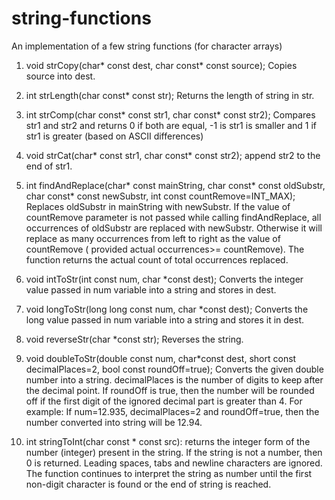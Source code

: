 # string-functions
An implementation of a few string functions (for character arrays)

1. void strCopy(char* const dest, char const* const source); Copies source into dest.

2. int strLength(char const* const str); Returns the length of string in str.

3. int strComp(char const* const str1, char const* const str2);  Compares str1 and str2 and returns 0 if both are equal, -1 is str1 is smaller and 1 if str1 is greater (based on ASCII differences)

4. void strCat(char* const str1, char const* const str2); append str2 to the end of str1.

5. int findAndReplace(char* const mainString, char const* const oldSubstr, char const* const newSubstr, int const countRemove=INT_MAX);  Replaces oldSubstr in mainString with newSubstr. If the value of countRemove parameter is not passed while calling findAndReplace, all occurrences of oldSubstr are replaced with newSubstr. Otherwise it will replace as many occurrences from left to right as the value of countRemove ( provided actual occurrences>= countRemove). The function returns the actual count of total occurrences replaced.

6. void intToStr(int const num, char *const dest); Converts the integer value passed in num variable into a string and stores in dest.

7. void longToStr(long long const num, char *const dest); Converts the long value passed in num variable into a string and stores it in dest.

8. void reverseStr(char *const str); Reverses the string.

9. void doubleToStr(double const num, char*const dest, short const decimalPlaces=2, bool const roundOff=true); Converts the given double number into a string. decimalPlaces is the number of digits to keep after the decimal point. If roundOff is true, then the number will be rounded off if the first digit of the ignored decimal part is greater than 4. For example: If num=12.935, decimalPlaces=2 and roundOff=true, then the number converted into string will be 12.94.

10. int stringToInt(char const * const src): returns the integer form of the number (integer) present in the string. If the string is not a number, then 0 is returned. Leading spaces, tabs and newline characters are ignored. The function continues to interpret the string as number until the first non-digit character is found or the end of string is reached.
